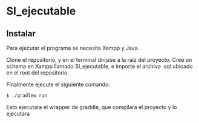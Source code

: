 # SI_ejecutable

## Instalar
Para ejecutar el programa se necesita Xampp y Java.

Clone el repositorio, y en el terminal dirijase a la raiz del proyecto.
Cree un schema en Xampp llamado SI_ejecutable, e importe el archivo .sql ubicado en el root del repositorio.

Finalmente ejecute el siguiente comando:

```bash
$ ./gradlew run
```

Esto ejecutara el wrapper de graddle, que compilara el proyecto y lo ejecutara

